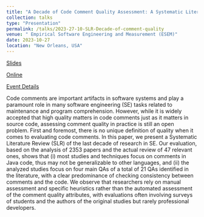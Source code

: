 ```yaml
---
title: "A Decade of Code Comment Quality Assessment: A Systematic Literature Review"
collection: talks
type: "Presentation"
permalink: /talks/2023-27-10-SLR-Decade-of-comment-quality 
venue: " Empirical Software Engineering and Measurement (ESEM)"
date: 2023-10-27
location: "New Orleans, USA"
---
```


[Slides](https://poojaruhal.github.io/files/Slides-Decade-of-comment-quality-assessment.pdf)

[Online](https://www.slideshare.net/PoojaRuhal/a-decade-of-comment-quality-assessment-a-systematic-literature-review-1398)

[Event Details](https://conf.researchr.org/home/esem-2023)

Code comments are important artifacts in software systems and play a paramount role in many software engineering (SE) tasks related to maintenance and program comprehension. However, while it is widely accepted that high quality matters in code comments just as it matters in source code, assessing comment quality in practice is still an open problem. First and foremost, there is no unique definition of quality when it comes to evaluating code comments. In this paper, we present a Systematic Literature Review (SLR) of the last decade of research in SE. Our evaluation, based on the analysis of 2353 papers and the actual review of 47 relevant ones, shows that (i) most studies and techniques focus on comments in Java code, thus may not be generalizable to other languages, and (ii) the analyzed studies focus on four main QAs of a total of 21 QAs identified in the literature, with a clear predominance of checking consistency between comments and the code. We observe that researchers rely on manual assessment and specific heuristics rather than the automated assessment of the comment quality attributes, with evaluations often involving surveys of students and the authors of the original studies but rarely professional developers.